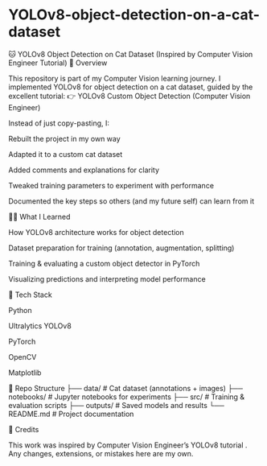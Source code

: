 # YOLOv8-object-detection-on-a-cat-dataset
🐱 YOLOv8 Object Detection on Cat Dataset (Inspired by Computer Vision Engineer Tutorial)
📌 Overview

This repository is part of my Computer Vision learning journey.
I implemented YOLOv8 for object detection on a cat dataset, guided by the excellent tutorial:
👉 YOLOv8 Custom Object Detection (Computer Vision Engineer)

Instead of just copy-pasting, I:

Rebuilt the project in my own way

Adapted it to a custom cat dataset

Added comments and explanations for clarity

Tweaked training parameters to experiment with performance

Documented the key steps so others (and my future self) can learn from it

🧑‍💻 What I Learned

How YOLOv8 architecture works for object detection

Dataset preparation for training (annotation, augmentation, splitting)

Training & evaluating a custom object detector in PyTorch

Visualizing predictions and interpreting model performance

🔧 Tech Stack

Python

Ultralytics YOLOv8

PyTorch

OpenCV

Matplotlib

📂 Repo Structure
├── data/               # Cat dataset (annotations + images)
├── notebooks/          # Jupyter notebooks for experiments
├── src/                # Training & evaluation scripts
├── outputs/            # Saved models and results
└── README.md           # Project documentation

🙏 Credits

This work was inspired by Computer Vision Engineer’s YOLOv8 tutorial
.
Any changes, extensions, or mistakes here are my own.
